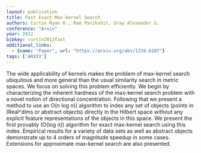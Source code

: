 ```yaml
---
layout: publication
title: Fast Exact Max-kernel Search
authors: Curtin Ryan R., Ram Parikshit, Gray Alexander G.
conference: "Arxiv"
year: 2012
bibkey: curtin2012fast
additional_links:
  - {name: "Paper", url: "https://arxiv.org/abs/1210.6287"}
tags: ['ARXIV']
---
```

The wide applicability of kernels makes the problem of max-kernel search ubiquitous and more general than the usual similarity search in metric spaces. We focus on solving this problem efficiently. We begin by characterizing the inherent hardness of the max-kernel search problem with a novel notion of directional concentration. Following that we present a method to use an O(n log n)( algorithm to index any set of objects (points in )Real^dims or abstract objects) directly in the Hilbert space without any explicit feature representations of the objects in this space. We present the first provably (O(log n)) algorithm for exact max-kernel search using this index. Empirical results for a variety of data sets as well as abstract objects demonstrate up to 4 orders of magnitude speedup in some cases. Extensions for approximate max-kernel search are also presented.
